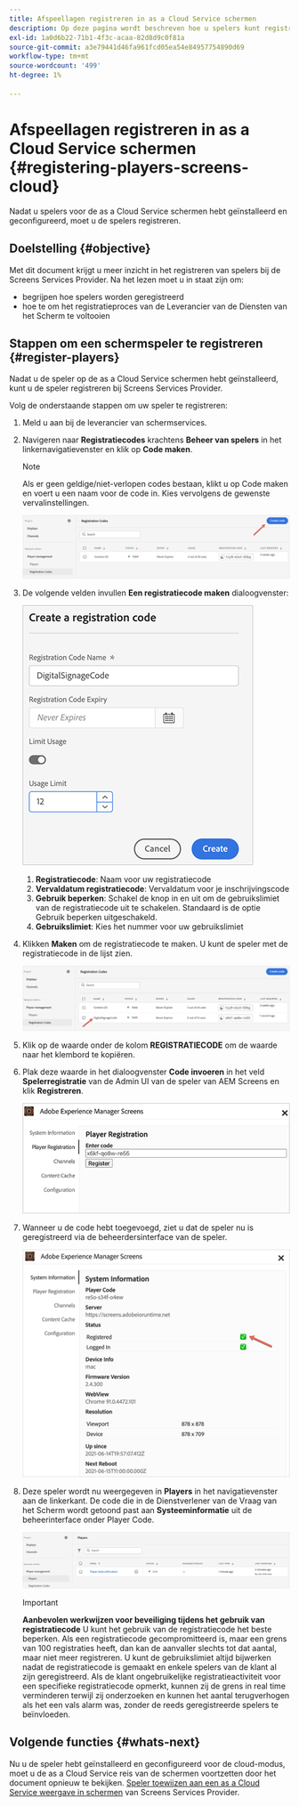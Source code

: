 ```yaml
---
title: Afspeellagen registreren in as a Cloud Service schermen
description: Op deze pagina wordt beschreven hoe u spelers kunt registreren in as a Cloud Service schermen.
exl-id: 1a0d6b22-71b1-4f3c-acaa-82d8d9c0f81a
source-git-commit: a3e79441d46fa961fcd05ea54e84957754890d69
workflow-type: tm+mt
source-wordcount: '499'
ht-degree: 1%

---
```


# Afspeellagen registreren in as a Cloud Service schermen {#registering-players-screens-cloud}

Nadat u spelers voor de as a Cloud Service schermen hebt geïnstalleerd en geconfigureerd, moet u de spelers registreren.

## Doelstelling {#objective}

Met dit document krijgt u meer inzicht in het registreren van spelers bij de Screens Services Provider. Na het lezen moet u in staat zijn om:

* begrijpen hoe spelers worden geregistreerd
* hoe te om het registratieproces van de Leverancier van de Diensten van het Scherm te voltooien

## Stappen om een schermspeler te registreren {#register-players}

Nadat u de speler op de as a Cloud Service schermen hebt geïnstalleerd, kunt u de speler registreren bij Screens Services Provider.

Volg de onderstaande stappen om uw speler te registreren:

1. Meld u aan bij de leverancier van schermservices.

1. Navigeren naar **Registratiecodes** krachtens **Beheer van spelers** in het linkernavigatievenster en klik op **Code maken**.

   >[!NOTE]
   >Als er geen geldige/niet-verlopen codes bestaan, klikt u op Code maken en voert u een naam voor de code in. Kies vervolgens de gewenste vervalinstellingen.

   ![afbeelding](/help/screens-cloud/assets/player/register-player1.png)

1. De volgende velden invullen **Een registratiecode maken** dialoogvenster:

   ![afbeelding](/help/screens-cloud/assets/player/register-player2.png)

   1. **Registratiecode**: Naam voor uw registratiecode
   1. **Vervaldatum registratiecode**: Vervaldatum voor je inschrijvingscode
   1. **Gebruik beperken**: Schakel de knop in en uit om de gebruikslimiet van de registratiecode uit te schakelen. Standaard is de optie Gebruik beperken uitgeschakeld.
   1. **Gebruikslimiet**: Kies het nummer voor uw gebruikslimiet

1. Klikken **Maken** om de registratiecode te maken. U kunt de speler met de registratiecode in de lijst zien.

   ![afbeelding](/help/screens-cloud/assets/player/register-player3.png)

1. Klik op de waarde onder de kolom **REGISTRATIECODE**  om de waarde naar het klembord te kopiëren.

1. Plak deze waarde in het dialoogvenster **Code invoeren** in het veld **Spelerregistratie** van de Admin UI van de speler van AEM Screens en klik **Registreren**.

   ![afbeelding](/help/screens-cloud/assets/player/register-player4.png)


1. Wanneer u de code hebt toegevoegd, ziet u dat de speler nu is geregistreerd via de beheerdersinterface van de speler.

   ![afbeelding](/help/screens-cloud/assets/player/register-player5.png)

1. Deze speler wordt nu weergegeven in **Players** in het navigatievenster aan de linkerkant. De code die in de Dienstverlener van de Vraag van het Scherm wordt getoond past aan **Systeeminformatie** uit de beheerinterface onder Player Code.

   ![afbeelding](/help/screens-cloud/assets/player/register-player6.png)

   >[!IMPORTANT]
   >**Aanbevolen werkwijzen voor beveiliging tijdens het gebruik van registratiecode**
   >U kunt het gebruik van de registratiecode het beste beperken. Als een registratiecode gecompromitteerd is, maar een grens van 100 registraties heeft, dan kan de aanvaller slechts tot dat aantal, maar niet meer registreren. U kunt de gebruikslimiet altijd bijwerken nadat de registratiecode is gemaakt en enkele spelers van de klant al zijn geregistreerd. Als de klant ongebruikelijke registratieactiviteit voor een specifieke registratiecode opmerkt, kunnen zij de grens in real time verminderen terwijl zij onderzoeken en kunnen het aantal terugverhogen als het een vals alarm was, zonder de reeds geregistreerde spelers te beïnvloeden.


## Volgende functies {#whats-next}

Nu u de speler hebt geïnstalleerd en geconfigureerd voor de cloud-modus, moet u de as a Cloud Service reis van de schermen voortzetten door het document opnieuw te bekijken. [Speler toewijzen aan een as a Cloud Service weergave in schermen](/help/screens-cloud/managing-players-registration/assigning-player-display.md) van Screens Services Provider.
